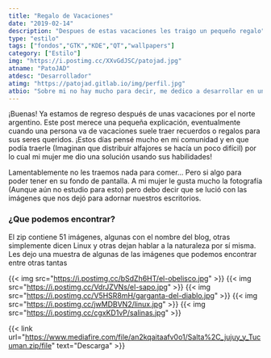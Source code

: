 ```yaml
---
title: "Regalo de Vacaciones"
date: "2019-02-14"
description: "Despues de estas vacaciones les traigo un pequeño regalo"
type: "estilo"
tags: ["fondos","GTK","KDE","QT","wallpapers"]
category: ["Estilo"]
img: "https://i.postimg.cc/XXvGdJSC/patojad.jpg"
atname: "PatoJAD"
atdesc: "Desarrollador"
atimg: "https://patojad.gitlab.io/img/perfil.jpg"
atbio: "Sobre mi no hay mucho para decir, me dedico a desarrollar en una empresa de telecomunicaciones, utilizo linux desde el 2012 y hace años que es mi sistema operativo main. Soy una persona que busca crecer profesionalmente sin dejar de divertirse y hacer lo que me gusta. Siempre digo que cuando un proyecto sale es importante agradecer, por lo cual les recomiendo a todos leer la seccion Agreadecimientos en la cual me tome un tiempito para poder agradecer a todos y cada uno de los que hicieron posible todo esto."
---
```


¡Buenas! Ya estamos de regreso después de unas vacaciones por el norte argentino. Este post merece una pequeña explicación, eventualmente cuando una persona va de vacaciones suele traer recuerdos o regalos para sus seres queridos. ¡Estos días pensé mucho en mi comunidad y en que podía traerle (Imaginan que distribuir alfajores se hacía un poco difícil) por lo cual mi mujer me dio una solución usando sus habilidades!

Lamentablemente no les traemos nada para comer... Pero si algo para poder tener en su fondo de pantalla. A mi mujer le gusta mucho la fotografía (Aunque aún no estudio para esto) pero debo decir que se lució con las imágenes que nos dejó para adornar nuestros escritorios.

### ¿Que podemos encontrar?

El zip contiene 51 imágenes, algunas con el nombre del blog, otras simplemente dicen Linux y otras dejan hablar a la naturaleza por sí misma. Les dejo una muestra de algunas de las imágenes que podemos encontrar entre otras tantas

{{< img src="https://i.postimg.cc/bSdZh6HT/el-obelisco.jpg" >}}
{{< img src="https://i.postimg.cc/VdrJZVNs/el-sapo.jpg" >}}
{{< img src="https://i.postimg.cc/V5HSR8mH/garganta-del-diablo.jpg" >}}
{{< img src="https://i.postimg.cc/jwMDBVN2/linux.jpg" >}}
{{< img src="https://i.postimg.cc/cgxKD1vP/salinas.jpg" >}}

{{< link url="https://www.mediafire.com/file/an2kqaitaafv0o1/Salta%2C_jujuy_y_Tucuman.zip/file" text="Descarga" >}}
